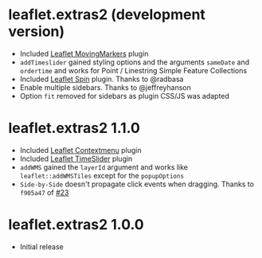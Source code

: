 # leaflet.extras2 (development version)

* Included [Leaflet MovingMarkers](https://github.com/ewoken/Leaflet.MovingMarker) plugin
* `addTimeslider` gained styling options and the arguments `sameDate` and `ordertime` and works for Point / Linestring Simple Feature Collections
* Included [Leaflet Spin](https://github.com/makinacorpus/Leaflet.Spin) plugin. Thanks to @radbasa
* Enable multiple sidebars. Thanks to @jeffreyhanson
* Option `fit` removed for sidebars as plugin CSS/JS was adapted

# leaflet.extras2 1.1.0

* Included [Leaflet Contextmenu](https://github.com/aratcliffe/Leaflet.contextmenu) plugin
* Included [Leaflet TimeSlider](https://github.com/dwilhelm89/LeafletSlider) plugin
* `addWMS` gained the `layerId` argument and works like `leaflet::addWMSTiles` except for the `popupOptions`
* `Side-by-Side` doesn't propagate click events when dragging. Thanks to `f905a47` of [#23](https://github.com/digidem/leaflet-side-by-side/pull/23) 


# leaflet.extras2 1.0.0

* Initial release
